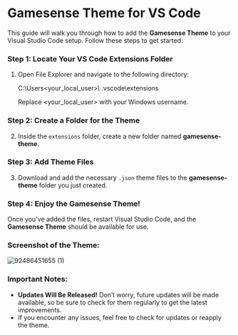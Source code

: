 # Gamesense Theme for VS Code

This guide will walk you through how to add the **Gamesense Theme** to your Visual Studio Code setup. Follow these steps to get started:

### Step 1: Locate Your VS Code Extensions Folder

1. Open File Explorer and navigate to the following directory:

   C:\Users\<your_local_user>\ .vscode\extensions

   Replace <your_local_user> with your Windows username.

### Step 2: Create a Folder for the Theme

2. Inside the `extensions` folder, create a new folder named **gamesense-theme**.

### Step 3: Add Theme Files

3. Download and add the necessary `.json` theme files to the **gamesense-theme** folder you just created.

### Step 4: Enjoy the Gamesense Theme!

Once you've added the files, restart Visual Studio Code, and the **Gamesense Theme** should be available for use.

### Screenshot of the Theme:

![92486451655 (1)](https://github.com/user-attachments/assets/8ffe8364-c422-4838-a43d-57a24ebbdf49)

### **Important Notes:**
- **Updates Will Be Released!** Don’t worry, future updates will be made available, so be sure to check for them regularly to get the latest improvements.
- If you encounter any issues, feel free to check for updates or reapply the theme.
